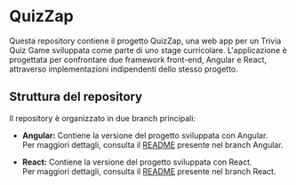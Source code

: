 # QuizZap

Questa repository contiene il progetto QuizZap, una web app per un Trivia Quiz Game sviluppata come parte di uno stage curricolare. L'applicazione è progettata per confrontare due framework front-end, Angular e React, attraverso implementazioni indipendenti dello stesso progetto.

## Struttura del repository

Il repository è organizzato in due branch principali:

- **Angular:** Contiene la versione del progetto sviluppata con Angular.  
  Per maggiori dettagli, consulta il [README](https://github.com/Meja04/QuizZap/tree/quiz-zap-angular#readme) presente nel branch Angular.

- **React:** Contiene la versione del progetto sviluppata con React.  
  Per maggiori dettagli, consulta il [README](https://github.com/Meja04/QuizZap/tree/quiz-zap-react#readme) presente nel branch React.
